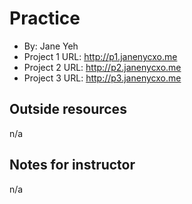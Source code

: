 # Practice
+ By: Jane Yeh
+ Project 1 URL: <http://p1.janenycxo.me>
+ Project 2 URL: <http://p2.janenycxo.me>
+ Project 3 URL: <http://p3.janenycxo.me>
## Outside resources
n/a

## Notes for instructor
n/a


